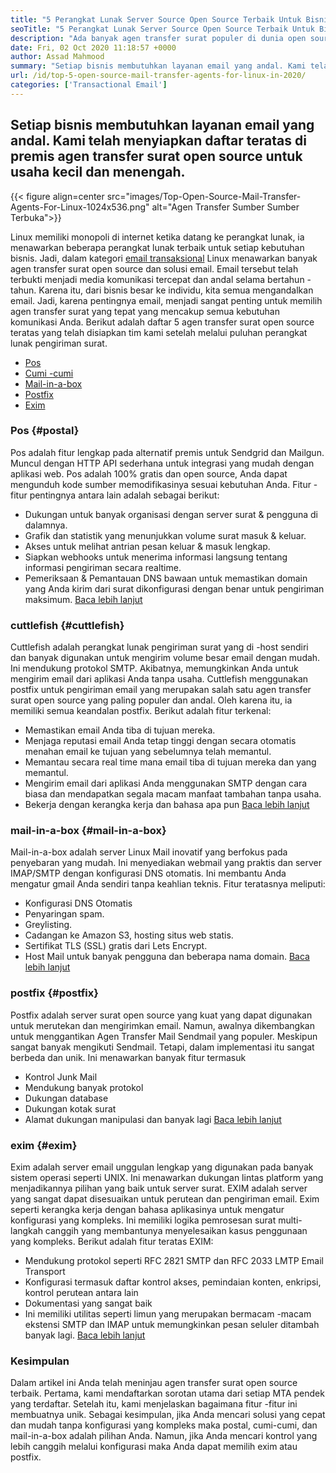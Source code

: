```yaml
---
title: "5 Perangkat Lunak Server Source Open Source Terbaik Untuk Bisnis di tahun 2020" 
seoTitle: "5 Perangkat Lunak Server Source Open Source Terbaik Untuk Bisnis di tahun 2020" 
description: "Ada banyak agen transfer surat populer di dunia open source untuk mengatur layanan email Anda sendiri seperti Gmail. Kami memiliki server 5 surat teratas yang terpilih." 
date: Fri, 02 Oct 2020 11:18:57 +0000
author: Assad Mahmood
summary: "Setiap bisnis membutuhkan layanan email yang andal. Kami telah menyiapkan daftar teratas di premis agen transfer surat open source untuk usaha kecil dan menengah." 
url: /id/top-5-open-source-mail-transfer-agents-for-linux-in-2020/
categories: ['Transactional Email']
---
```


## Setiap bisnis membutuhkan layanan email yang andal. Kami telah menyiapkan daftar teratas di premis agen transfer surat open source untuk usaha kecil dan menengah.

{{< figure align=center src="images/Top-Open-Source-Mail-Transfer-Agents-For-Linux-1024x536.png" alt="Agen Transfer Sumber Sumber Terbuka">}}

Linux memiliki monopoli di internet ketika datang ke perangkat lunak, ia menawarkan beberapa perangkat lunak terbaik untuk setiap kebutuhan bisnis. Jadi, dalam kategori [email transaksional][1] Linux menawarkan banyak agen transfer surat open source dan solusi email.
Email tersebut telah terbukti menjadi media komunikasi tercepat dan andal selama bertahun -tahun. Karena itu, dari bisnis besar ke individu, kita semua mengandalkan email. Jadi, karena pentingnya email, menjadi sangat penting untuk memilih agen transfer surat yang tepat yang mencakup semua kebutuhan komunikasi Anda.
Berikut adalah daftar 5 agen transfer surat open source teratas yang telah disiapkan tim kami setelah melalui puluhan perangkat lunak pengiriman surat.
  * [Pos][2]
  * [Cumi -cumi][3]
  * [Mail-in-a-box][4]
  * [Postfix][5]
  * [Exim][6]

### **Pos** {#postal}
Pos adalah fitur lengkap pada alternatif premis untuk Sendgrid dan Mailgun. Muncul dengan HTTP API sederhana untuk integrasi yang mudah dengan aplikasi web. Pos adalah 100% gratis dan open source, Anda dapat mengunduh kode sumber memodifikasinya sesuai kebutuhan Anda.
Fitur -fitur pentingnya antara lain adalah sebagai berikut:
  * Dukungan untuk banyak organisasi dengan server surat & pengguna di dalamnya.
  * Grafik dan statistik yang menunjukkan volume surat masuk & keluar.
  * Akses untuk melihat antrian pesan keluar & masuk lengkap.
  * Siapkan webhooks untuk menerima informasi langsung tentang informasi pengiriman secara realtime.
  * Pemeriksaan & Pemantauan DNS bawaan untuk memastikan domain yang Anda kirim dari surat dikonfigurasi dengan benar untuk pengiriman maksimum.
    [Baca lebih lanjut][7]

### **cuttlefish** {#cuttlefish}
Cuttlefish adalah perangkat lunak pengiriman surat yang di -host sendiri dan banyak digunakan untuk mengirim volume besar email dengan mudah. Ini mendukung protokol SMTP. Akibatnya, memungkinkan Anda untuk mengirim email dari aplikasi Anda tanpa usaha. Cuttlefish menggunakan postfix untuk pengiriman email yang merupakan salah satu agen transfer surat open source yang paling populer dan andal. Oleh karena itu, ia memiliki semua keandalan postfix.
Berikut adalah fitur terkenal:
  * Memastikan email Anda tiba di tujuan mereka.
  * Menjaga reputasi email Anda tetap tinggi dengan secara otomatis menahan email ke tujuan yang sebelumnya telah memantul.
  * Memantau secara real time mana email tiba di tujuan mereka dan yang memantul.
  * Mengirim email dari aplikasi Anda menggunakan SMTP dengan cara biasa dan mendapatkan segala macam manfaat tambahan tanpa usaha.
  * Bekerja dengan kerangka kerja dan bahasa apa pun
    [Baca lebih lanjut][8]

### **mail-in-a-box** {#mail-in-a-box}
Mail-in-a-box adalah server Linux Mail inovatif yang berfokus pada penyebaran yang mudah. Ini menyediakan webmail yang praktis dan server IMAP/SMTP dengan konfigurasi DNS otomatis. Ini membantu Anda mengatur gmail Anda sendiri tanpa keahlian teknis. Fitur teratasnya meliputi:
  * Konfigurasi DNS Otomatis
  * Penyaringan spam.
  * Greylisting.
  * Cadangan ke Amazon S3, hosting situs web statis.
  * Sertifikat TLS (SSL) gratis dari Lets Encrypt.
  * Host Mail untuk banyak pengguna dan beberapa nama domain.
    [Baca lebih lanjut][9]

### **postfix** {#postfix}
Postfix adalah server surat open source yang kuat yang dapat digunakan untuk merutekan dan mengirimkan email. Namun, awalnya dikembangkan untuk menggantikan Agen Transfer Mail Sendmail yang populer. Meskipun sangat banyak mengikuti Sendmail. Tetapi, dalam implementasi itu sangat berbeda dan unik. Ini menawarkan banyak fitur termasuk
  * Kontrol Junk Mail
  * Mendukung banyak protokol
  * Dukungan database
  * Dukungan kotak surat
  * Alamat dukungan manipulasi dan banyak lagi
    [Baca lebih lanjut][10]

### **exim** {#exim}
Exim adalah server email unggulan lengkap yang digunakan pada banyak sistem operasi seperti UNIX. Ini menawarkan dukungan lintas platform yang menjadikannya pilihan yang baik untuk server surat. EXIM adalah server yang sangat dapat disesuaikan untuk perutean dan pengiriman email. Exim seperti kerangka kerja dengan bahasa aplikasinya untuk mengatur konfigurasi yang kompleks. Ini memiliki logika pemrosesan surat multi-langkah canggih yang membantunya menyelesaikan kasus penggunaan yang kompleks. Berikut adalah fitur teratas EXIM:
  * Mendukung protokol seperti RFC 2821 SMTP dan RFC 2033 LMTP Email Transport
  * Konfigurasi termasuk daftar kontrol akses, pemindaian konten, enkripsi, kontrol perutean antara lain
  * Dokumentasi yang sangat baik
  * Ini memiliki utilitas seperti limun yang merupakan bermacam -macam ekstensi SMTP dan IMAP untuk memungkinkan pesan seluler ditambah banyak lagi.
    [Baca lebih lanjut][11]

### Kesimpulan
Dalam artikel ini Anda telah meninjau agen transfer surat open source terbaik. Pertama, kami mendaftarkan sorotan utama dari setiap MTA pendek yang terdaftar. Setelah itu, kami menjelaskan bagaimana fitur -fitur ini membuatnya unik. Sebagai kesimpulan, jika Anda mencari solusi yang cepat dan mudah tanpa konfigurasi yang kompleks maka postal, cumi-cumi, dan mail-in-a-box adalah pilihan Anda. Namun, jika Anda mencari kontrol yang lebih canggih melalui konfigurasi maka Anda dapat memilih exim atau postfix.

  
[1]: https://products.containerize.com/transactional-email
[2]: #postal
[3]: #cuttlefish
[4]: #mail-in-a-box
[5]: #postfix
[6]: #exim
[7]: https://products.containerize.com/transactional-email/postal
[8]: https://products.containerize.com/transactional-email/cuttlefish
[9]: https://products.containerize.com/transactional-email/mail-in-a-box
[10]: https://products.containerize.com/transactional-email/postfix
[11]: https://products.containerize.com/transactional-email/exim
